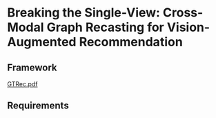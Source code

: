 # Breaking the Single-View: Cross-Modal Graph Recasting for Vision-Augmented Recommendation
## Framework
[GTRec.pdf](https://github.com/user-attachments/files/22720308/GTRec.pdf)
## Requirements

